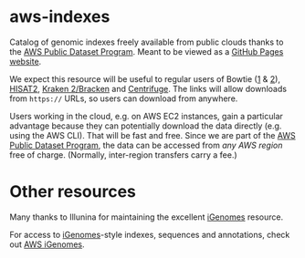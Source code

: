 # aws-indexes

Catalog of genomic indexes freely available from public clouds thanks to the [AWS Public Dataset Program].  Meant to be viewed as a [GitHub Pages website](https://benlangmead.github.io/aws-indexes/).

We expect this resource will be useful to regular users of Bowtie ([1](http://bowtie-bio.sourceforge.net) & [2](http://bowtie-bio.sourceforge.net/bowtie2)), [HISAT2](https://daehwankimlab.github.io/hisat2/), [Kraken 2/Bracken](https://github.com/DerrickWood/kraken2/wiki) and [Centrifuge](https://ccb.jhu.edu/software/centrifuge/).  The links will allow downloads from `https://` URLs, so users can download from anywhere.

Users working in the cloud, e.g. on AWS EC2 instances, gain a particular advantage because they can potentially download the data directly (e.g. using the AWS CLI).  That will be fast and free.  Since we are part of the [AWS Public Dataset Program], the data can be accessed from _any AWS region_ free of charge.  (Normally, inter-region transfers carry a fee.)

[AWS Public Dataset Program]: https://aws.amazon.com/opendata/public-datasets/

# Other resources

Many thanks to Illunina for maintaining the excellent [iGenomes](https://support.illumina.com/sequencing/sequencing_software/igenome.html) resource.

For access to [iGenomes](https://support.illumina.com/sequencing/sequencing_software/igenome.html)-style indexes, sequences and annotations, check out [AWS iGenomes](https://ewels.github.io/AWS-iGenomes/).
